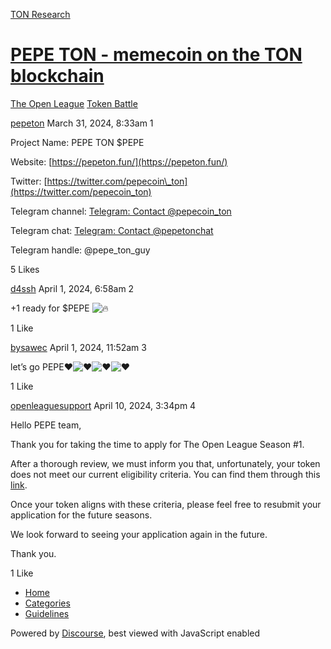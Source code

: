 [TON Research](/)

# [PEPE TON - memecoin on the TON blockchain](/t/pepe-ton-memecoin-on-the-ton-blockchain/2042)

[The Open League](/c/the-open-league/token-leaderboard/57)  [Token Battle](/c/the-open-league/token-leaderboard/57) 

    

[pepeton](https://tonresear.ch/u/pepeton)  March 31, 2024, 8:33am  1

Project Name: PEPE TON $PEPE

Website: [https://pepeton.fun/](https://pepeton.fun/)

Twitter: [https://twitter.com/pepecoin\_ton](https://twitter.com/pepecoin_ton)

Telegram channel: [Telegram: Contact @pepecoin\_ton](https://t.me/pepecoin_ton)

Telegram chat: [Telegram: Contact @pepetonchat](https://t.me/pepetonchat)

Telegram handle: @pepe\_ton\_guy

  5 Likes

[d4ssh](https://tonresear.ch/u/d4ssh) April 1, 2024, 6:58am  2

+1 ready for $PEPE ![:fire:](https://tonresear.ch/images/emoji/twitter/fire.png?v=12 ":fire:")

  1 Like

[bysawec](https://tonresear.ch/u/bysawec) April 1, 2024, 11:52am  3

let’s go PEPE​:heart:![:heart:](https://tonresear.ch/images/emoji/twitter/heart.png?v=12 ":heart:")![:heart:](https://tonresear.ch/images/emoji/twitter/heart.png?v=12 ":heart:")![:heart:](https://tonresear.ch/images/emoji/twitter/heart.png?v=12 ":heart:")

  1 Like

[openleaguesupport](https://tonresear.ch/u/openleaguesupport) April 10, 2024, 3:34pm  4

Hello PEPE team,

Thank you for taking the time to apply for The Open League Season #1.

After a thorough review, we must inform you that, unfortunately, your token does not meet our current eligibility criteria. You can find them through this [link](https://tonresear.ch/t/about-the-memecoin-leaderboard-category/1276).

Once your token aligns with these criteria, please feel free to resubmit your application for the future seasons.

We look forward to seeing your application again in the future.

Thank you.

  1 Like

*   [Home](/)
*   [Categories](/categories)
*   [Guidelines](/guidelines)

Powered by [Discourse](https://www.discourse.org), best viewed with JavaScript enabled